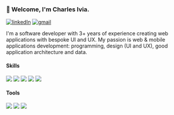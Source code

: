 ### 👋 Welcome, I'm Charles Ivia.

[![linkedIn](https://img.shields.io/badge/-LinkedIn-0A66C2?style=flat-square&logo=linkedin)](https://www.linkedin.com/in/charles-ivia-6a2828134/)
[![gmail](https://img.shields.io/badge/-iviacharles@gmail.com-grey?style=flat-square&logo=gmail)](mailto://iviacharles@gmail.com)

I'm a software developer with 3+ years of experience creating web applications with bespoke UI and UX. My passion is web & mobile applications development: programming, design (UI and UX), good application architecture and data.

#### Skills

![](https://img.shields.io/badge/Javascript-0A1A2F?style=flat&logo=javascript&logoColor=00d8fd)
![](https://img.shields.io/badge/React-0A1A2F?style=flat&logo=react&logoColor=00d8fd)
![](https://img.shields.io/badge/-React%20Native-0A1A2F?style=flat&logo=React&logoColor=00d8fd)
![](https://img.shields.io/badge/Typescript-0A1A2F?style=flat&logo=typescript&logoColor=00d8fd)
![](https://img.shields.io/badge/Next.js-0A1A2F?style=flat&logo=next.js&logoColor=00d8fd)

#### Tools

![](https://img.shields.io/badge/Git-0A1A2F?style=flat&logo=git)
![](https://img.shields.io/badge/-GitHub-0A1A2F?style=flat&logo=github)
![](https://img.shields.io/badge/-Markdown-0A1A2F?style=flat&logo=markdown)
